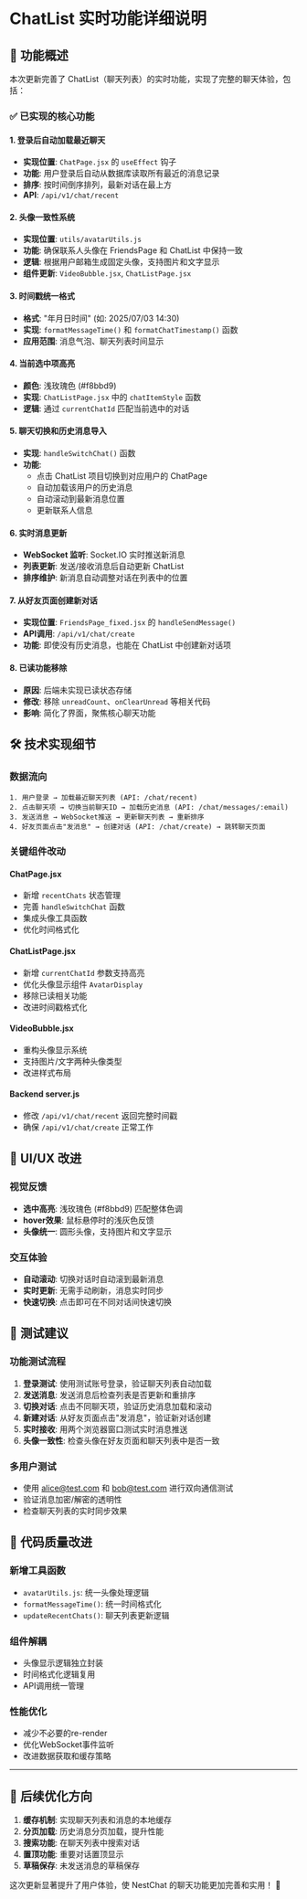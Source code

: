 # ChatList 实时功能详细说明

## 🎯 功能概述

本次更新完善了 ChatList（聊天列表）的实时功能，实现了完整的聊天体验，包括：

### ✅ 已实现的核心功能

#### 1. 登录后自动加载最近聊天
- **实现位置**: `ChatPage.jsx` 的 `useEffect` 钩子
- **功能**: 用户登录后自动从数据库读取所有最近的消息记录
- **排序**: 按时间倒序排列，最新对话在最上方
- **API**: `/api/v1/chat/recent` 

#### 2. 头像一致性系统
- **实现位置**: `utils/avatarUtils.js`
- **功能**: 确保联系人头像在 FriendsPage 和 ChatList 中保持一致
- **逻辑**: 根据用户邮箱生成固定头像，支持图片和文字显示
- **组件更新**: `VideoBubble.jsx`, `ChatListPage.jsx`

#### 3. 时间戳统一格式
- **格式**: "年月日时间" (如: 2025/07/03 14:30)
- **实现**: `formatMessageTime()` 和 `formatChatTimestamp()` 函数
- **应用范围**: 消息气泡、聊天列表时间显示

#### 4. 当前选中项高亮
- **颜色**: 浅玫瑰色 (#f8bbd9)
- **实现**: `ChatListPage.jsx` 中的 `chatItemStyle` 函数
- **逻辑**: 通过 `currentChatId` 匹配当前选中的对话

#### 5. 聊天切换和历史消息导入
- **实现**: `handleSwitchChat()` 函数
- **功能**: 
  - 点击 ChatList 项目切换到对应用户的 ChatPage
  - 自动加载该用户的历史消息
  - 自动滚动到最新消息位置
  - 更新联系人信息

#### 6. 实时消息更新
- **WebSocket 监听**: Socket.IO 实时推送新消息
- **列表更新**: 发送/接收消息后自动更新 ChatList
- **排序维护**: 新消息自动调整对话在列表中的位置

#### 7. 从好友页面创建新对话
- **实现位置**: `FriendsPage_fixed.jsx` 的 `handleSendMessage()`
- **API调用**: `/api/v1/chat/create`
- **功能**: 即使没有历史消息，也能在 ChatList 中创建新对话项

#### 8. 已读功能移除
- **原因**: 后端未实现已读状态存储
- **修改**: 移除 `unreadCount`、`onClearUnread` 等相关代码
- **影响**: 简化了界面，聚焦核心聊天功能

## 🛠️ 技术实现细节

### 数据流向
```
1. 用户登录 → 加载最近聊天列表 (API: /chat/recent)
2. 点击聊天项 → 切换当前聊天ID → 加载历史消息 (API: /chat/messages/:email)
3. 发送消息 → WebSocket推送 → 更新聊天列表 → 重新排序
4. 好友页面点击"发消息" → 创建对话 (API: /chat/create) → 跳转聊天页面
```

### 关键组件改动

#### ChatPage.jsx
- 新增 `recentChats` 状态管理
- 完善 `handleSwitchChat` 函数
- 集成头像工具函数
- 优化时间格式化

#### ChatListPage.jsx  
- 新增 `currentChatId` 参数支持高亮
- 优化头像显示组件 `AvatarDisplay`
- 移除已读相关功能
- 改进时间戳格式化

#### VideoBubble.jsx
- 重构头像显示系统
- 支持图片/文字两种头像类型
- 改进样式布局

#### Backend server.js
- 修改 `/api/v1/chat/recent` 返回完整时间戳
- 确保 `/api/v1/chat/create` 正常工作

## 🎨 UI/UX 改进

### 视觉反馈
- **选中高亮**: 浅玫瑰色 (#f8bbd9) 匹配整体色调
- **hover效果**: 鼠标悬停时的浅灰色反馈
- **头像统一**: 圆形头像，支持图片和文字显示

### 交互体验
- **自动滚动**: 切换对话时自动滚到最新消息
- **实时更新**: 无需手动刷新，消息实时同步
- **快速切换**: 点击即可在不同对话间快速切换

## 🧪 测试建议

### 功能测试流程
1. **登录测试**: 使用测试账号登录，验证聊天列表自动加载
2. **发送消息**: 发送消息后检查列表是否更新和重排序
3. **切换对话**: 点击不同聊天项，验证历史消息加载和滚动
4. **新建对话**: 从好友页面点击"发消息"，验证新对话创建
5. **实时接收**: 用两个浏览器窗口测试实时消息推送
6. **头像一致性**: 检查头像在好友页面和聊天列表中是否一致

### 多用户测试
- 使用 alice@test.com 和 bob@test.com 进行双向通信测试
- 验证消息加密/解密的透明性
- 检查聊天列表的实时同步效果

## 📝 代码质量改进

### 新增工具函数
- `avatarUtils.js`: 统一头像处理逻辑
- `formatMessageTime()`: 统一时间格式化
- `updateRecentChats()`: 聊天列表更新逻辑

### 组件解耦
- 头像显示逻辑独立封装
- 时间格式化逻辑复用
- API调用统一管理

### 性能优化
- 减少不必要的re-render
- 优化WebSocket事件监听
- 改进数据获取和缓存策略

---

## 🔄 后续优化方向

1. **缓存机制**: 实现聊天列表和消息的本地缓存
2. **分页加载**: 历史消息分页加载，提升性能
3. **搜索功能**: 在聊天列表中搜索对话
4. **置顶功能**: 重要对话置顶显示
5. **草稿保存**: 未发送消息的草稿保存

这次更新显著提升了用户体验，使 NestChat 的聊天功能更加完善和实用！ 🎉
